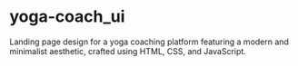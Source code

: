 # yoga-coach_ui
Landing page design for a yoga coaching platform featuring a modern and minimalist aesthetic, crafted using HTML, CSS, and JavaScript.
